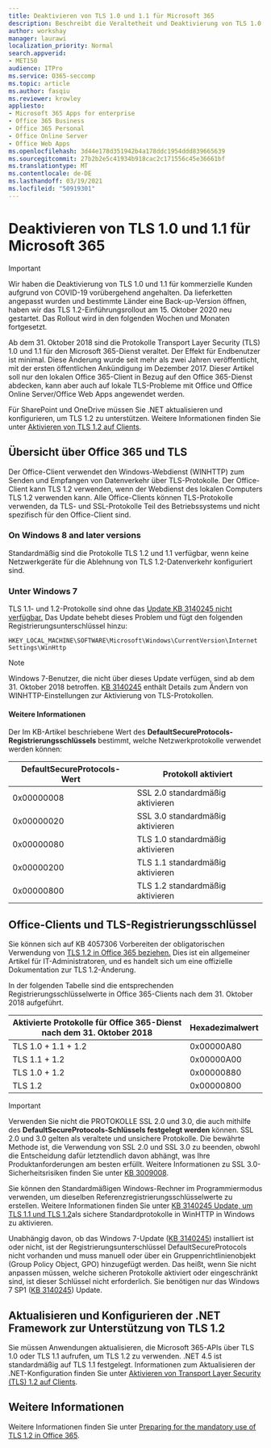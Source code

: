 ```yaml
---
title: Deaktivieren von TLS 1.0 und 1.1 für Microsoft 365
description: Beschreibt die Veraltetheit und Deaktivierung von TLS 1.0 und 1.1 für Microsoft 365.
author: workshay
manager: laurawi
localization_priority: Normal
search.appverid:
- MET150
audience: ITPro
ms.service: O365-seccomp
ms.topic: article
ms.author: fasqiu
ms.reviewer: krowley
appliesto:
- Microsoft 365 Apps for enterprise
- Office 365 Business
- Office 365 Personal
- Office Online Server
- Office Web Apps
ms.openlocfilehash: 3d44e178d351942b4a178ddc1954ddd839665639
ms.sourcegitcommit: 27b2b2e5c41934b918cac2c171556c45e36661bf
ms.translationtype: MT
ms.contentlocale: de-DE
ms.lasthandoff: 03/19/2021
ms.locfileid: "50919301"
---
```

# <a name="disabling-tls-10-and-11-for-microsoft-365"></a>Deaktivieren von TLS 1.0 und 1.1 für Microsoft 365

> [!IMPORTANT]
> Wir haben die Deaktivierung von TLS 1.0 und 1.1 für kommerzielle Kunden aufgrund von COVID-19 vorübergehend angehalten. Da lieferketten angepasst wurden und bestimmte Länder eine Back-up-Version öffnen, haben wir das TLS 1.2-Einführungsrollout am 15. Oktober 2020 neu gestartet. Das Rollout wird in den folgenden Wochen und Monaten fortgesetzt.

Ab dem 31. Oktober 2018 sind die Protokolle Transport Layer Security (TLS) 1.0 und 1.1 für den Microsoft 365-Dienst veraltet. Der Effekt für Endbenutzer ist minimal. Diese Änderung wurde seit mehr als zwei Jahren veröffentlicht, mit der ersten öffentlichen Ankündigung im Dezember 2017. Dieser Artikel soll nur den lokalen Office 365-Client in Bezug auf den Office 365-Dienst abdecken, kann aber auch auf lokale TLS-Probleme mit Office und Office Online Server/Office Web Apps angewendet werden.

Für SharePoint und OneDrive müssen Sie .NET aktualisieren und konfigurieren, um TLS 1.2 zu unterstützen. Weitere Informationen finden Sie unter [Aktivieren von TLS 1.2 auf Clients](/mem/configmgr/core/plan-design/security/enable-tls-1-2-client).

## <a name="office-365-and-tls-overview"></a>Übersicht über Office 365 und TLS

Der Office-Client verwendet den Windows-Webdienst (WINHTTP) zum Senden und Empfangen von Datenverkehr über TLS-Protokolle. Der Office-Client kann TLS 1.2 verwenden, wenn der Webdienst des lokalen Computers TLS 1.2 verwenden kann. Alle Office-Clients können TLS-Protokolle verwenden, da TLS- und SSL-Protokolle Teil des Betriebssystems und nicht spezifisch für den Office-Client sind.

### <a name="on-windows-8-and-later-versions"></a>On Windows 8 and later versions

Standardmäßig sind die Protokolle TLS 1.2 und 1.1 verfügbar, wenn keine Netzwerkgeräte für die Ablehnung von TLS 1.2-Datenverkehr konfiguriert sind.

### <a name="on-windows-7"></a>Unter Windows 7

TLS 1.1- und 1.2-Protokolle sind ohne das [Update KB 3140245 nicht verfügbar.](https://support.microsoft.com/help/3140245) Das Update behebt dieses Problem und fügt den folgenden Registrierungsunterschlüssel hinzu:

```console
HKEY_LOCAL_MACHINE\SOFTWARE\Microsoft\Windows\CurrentVersion\Internet Settings\WinHttp
```

> [!NOTE]
> Windows 7-Benutzer, die nicht über dieses Update verfügen, sind ab dem 31. Oktober 2018 betroffen. [KB 3140245](https://support.microsoft.com/help/3140245) enthält Details zum Ändern von WINHTTP-Einstellungen zur Aktivierung von TLS-Protokollen.

#### <a name="more-information"></a>Weitere Informationen

Der Im KB-Artikel beschriebene Wert des **DefaultSecureProtocols-Registrierungsschlüssels** bestimmt, welche Netzwerkprotokolle verwendet werden können:

|DefaultSecureProtocols-Wert|Protokoll aktiviert|
|-|-|
|0x00000008|SSL 2.0 standardmäßig aktivieren|
|0x00000020|SSL 3.0 standardmäßig aktivieren|
|0x00000080|TLS 1.0 standardmäßig aktivieren|
|0x00000200|TLS 1.1 standardmäßig aktivieren|
|0x00000800|TLS 1.2 standardmäßig aktivieren|

## <a name="office-clients-and-tls-registry-keys"></a>Office-Clients und TLS-Registrierungsschlüssel

Sie können sich auf KB 4057306 Vorbereiten der obligatorischen Verwendung von [TLS 1.2 in Office 365 beziehen.](https://support.microsoft.com/help/4057306) Dies ist ein allgemeiner Artikel für IT-Administratoren, und es handelt sich um eine offizielle Dokumentation zur TLS 1.2-Änderung.

In der folgenden Tabelle sind die entsprechenden Registrierungsschlüsselwerte in Office 365-Clients nach dem 31. Oktober 2018 aufgeführt.

|Aktivierte Protokolle für Office 365-Dienst nach dem 31. Oktober 2018|Hexadezimalwert|
|-|-|
|TLS 1.0 + 1.1 + 1.2|0x00000A80|
|TLS 1.1 + 1.2|0x00000A00|
|TLS 1.0 + 1.2|0x00000880|
|TLS 1.2|0x00000800|

> [!IMPORTANT]
> Verwenden Sie nicht die PROTOKOLLE SSL 2.0 und 3.0, die auch mithilfe des **DefaultSecureProtocols-Schlüssels festgelegt werden** können. SSL 2.0 und 3.0 gelten als veraltete und unsichere Protokolle. Die bewährte Methode ist, die Verwendung von SSL 2.0 und SSL 3.0 zu beenden, obwohl die Entscheidung dafür letztendlich davon abhängt, was Ihre Produktanforderungen am besten erfüllt. Weitere Informationen zu SSL 3.0-Sicherheitsrisiken finden Sie unter [KB 3009008](https://support.microsoft.com/help/3009008).

Sie können den Standardmäßigen Windows-Rechner im Programmiermodus verwenden, um dieselben Referenzregistrierungsschlüsselwerte zu erstellen. Weitere Informationen finden Sie unter [KB 3140245 Update, um TLS 1.1 und TLS 1.2](https://support.microsoft.com/help/3140245)als sichere Standardprotokolle in WinHTTP in Windows zu aktivieren.

Unabhängig davon, ob das Windows 7-Update ([KB 3140245](https://support.microsoft.com/help/3140245)) installiert ist oder nicht, ist der Registrierungsunterschlüssel DefaultSecureProtocols nicht vorhanden und muss manuell oder über ein Gruppenrichtlinienobjekt (Group Policy Object, GPO) hinzugefügt werden. Das heißt, wenn Sie nicht anpassen müssen, welche sicheren Protokolle aktiviert oder eingeschränkt sind, ist dieser Schlüssel nicht erforderlich. Sie benötigen nur das Windows 7 SP1 ([KB 3140245](https://support.microsoft.com/help/3140245)) Update.

## <a name="update-and-configure-the-net-framework-to-support-tls-12"></a>Aktualisieren und Konfigurieren der .NET Framework zur Unterstützung von TLS 1.2

Sie müssen Anwendungen aktualisieren, die Microsoft 365-APIs über TLS 1.0 oder TLS 1.1 aufrufen, um TLS 1.2 zu verwenden. .NET 4.5 ist standardmäßig auf TLS 1.1 festgelegt. Informationen zum Aktualisieren der .NET-Konfiguration finden Sie unter [Aktivieren von Transport Layer Security (TLS) 1.2 auf Clients](/mem/configmgr/core/plan-design/security/enable-tls-1-2-client).

## <a name="more-information"></a>Weitere Informationen

Weitere Informationen finden Sie unter [Preparing for the mandatory use of TLS 1.2 in Office 365](https://support.microsoft.com/help/4057306/preparing-for-tls-1-2-in-office-365).